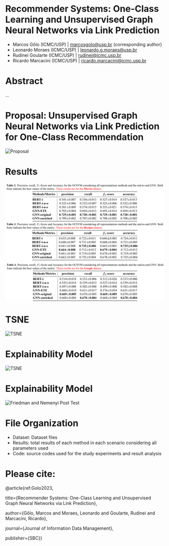 # Recommender Systems: One-Class Learning and Unsupervised Graph Neural Networks via Link Prediction

- Marcos Gôlo (ICMC/USP) | marcosgolo@usp.br (corresponding author)
- Leonardo Moraes (ICMC/USP) | leonardo.g.moraes@usp.br
- Rudinei Goularte (ICMC/USP) | rudinei@icmc.usp.br
- Ricardo Marcacini (ICMC/USP) | ricardo.marcacini@icmc.usp.br

# Abstract
...

# Proposal: Unsupervised Graph Neural Networks via Link Prediction for One-Class Recommendation
![Proposal](/images/proposal.jpg)

# Results
![Movies Results](/images/results1.png)
![Recipes Results](/images/results2.png)
![Google Results](/images/results3.png)

# TSNE
![TSNE](/images/tsne.png)

# Explainability Model
![TSNE](/images/exp.png)

# Explainability Model
![Friedman and Nemenyi Post Test](/images/nemenyi.png)

# File Organization
- Dataset: Dataset files
- Results: total results of each method in each scenario considering all parameters used
- Code: source codes used for the study experiments and result analysis

# Please cite:

@article{ref:Golo2023,

  title={Recommender Systems: One-Class Learning and Unsupervised Graph Neural Networks via Link Prediction},
  
  author={Gôlo, Marcos and Moraes, Leonardo and Goularte, Rudinei and Marcacini, Ricardo},
  
  journal={Journal of Information Data Management},
  
  publisher={SBC}}
